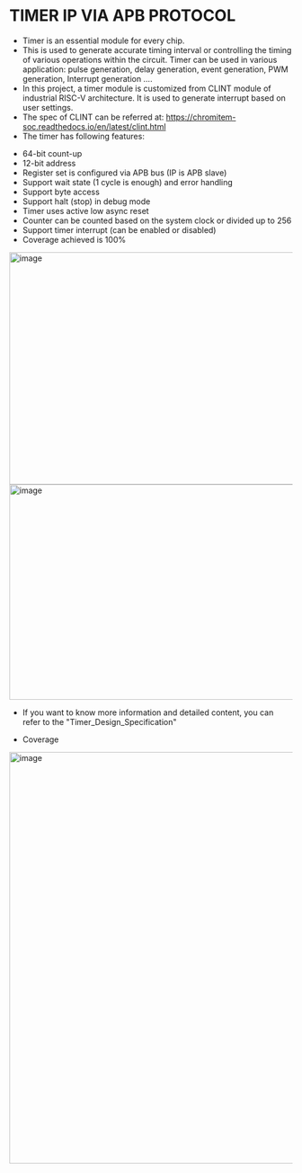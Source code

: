 # TIMER IP VIA APB PROTOCOL
- Timer is an essential module for every chip.
- This is used to generate accurate timing interval or controlling the timing of various operations within the circuit. Timer can be used in various application: pulse generation, delay generation, event generation, PWM generation, Interrupt generation ….
- In this project, a timer module is customized from CLINT module of industrial RISC-V architecture. It is used to generate interrupt based on user settings.
- The spec of CLINT can be referred at: https://chromitem-soc.readthedocs.io/en/latest/clint.html
- The timer has following features:
+ 64-bit count-up
+ 12-bit address
+ Register set is configured via APB bus (IP is APB slave)
+ Support wait state (1 cycle is enough) and error handling
+ Support byte access
+ Support halt (stop) in debug mode
+ Timer uses active low async reset
+ Counter can be counted based on the system clock or divided up to 256
+ Support timer interrupt (can be enabled or disabled)
+ Coverage achieved is 100%
<img width="701" height="413" alt="image" src="https://github.com/user-attachments/assets/76f7b037-0f0e-487d-b3d0-b6461fbfc989" />
<img width="786" height="383" alt="image" src="https://github.com/user-attachments/assets/3ac6b59d-a0e9-4894-8957-97044677f1f6" />
  
* If you want to know more information and detailed content, you can refer to the "Timer_Design_Specification"
- Coverage
<img width="528" height="732" alt="image" src="https://github.com/user-attachments/assets/a36d7e8f-112b-4ad5-9167-bf24bc260378" />
